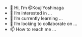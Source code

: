 - 👋 Hi, I’m @KoujiYoshinaga
- 👀 I’m interested in ...
- 🌱 I’m currently learning ...
- 💞️ I’m looking to collaborate on ...
- 📫 How to reach me ...

<!---
KoujiYoshinaga/KoujiYoshinaga is a ✨ special ✨ repository because its `README.md` (this file) appears on your GitHub profile.
You can click the Preview link to take a look at your changes.
--->
